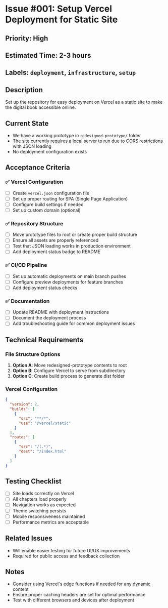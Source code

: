 # Issue #001: Setup Vercel Deployment for Static Site

## Priority: High
## Estimated Time: 2-3 hours
## Labels: `deployment`, `infrastructure`, `setup`

## Description
Set up the repository for easy deployment on Vercel as a static site to make the digital book accessible online.

## Current State
- We have a working prototype in `redesigned-prototype/` folder
- The site currently requires a local server to run due to CORS restrictions with JSON loading
- No deployment configuration exists

## Acceptance Criteria

### ✅ Vercel Configuration
- [ ] Create `vercel.json` configuration file
- [ ] Set up proper routing for SPA (Single Page Application)
- [ ] Configure build settings if needed
- [ ] Set up custom domain (optional)

### ✅ Repository Structure
- [ ] Move prototype files to root or create proper build structure
- [ ] Ensure all assets are properly referenced
- [ ] Test that JSON loading works in production environment
- [ ] Add deployment status badge to README

### ✅ CI/CD Pipeline
- [ ] Set up automatic deployments on main branch pushes
- [ ] Configure preview deployments for feature branches
- [ ] Add deployment status checks

### ✅ Documentation
- [ ] Update README with deployment instructions
- [ ] Document the deployment process
- [ ] Add troubleshooting guide for common deployment issues

## Technical Requirements

### File Structure Options
1. **Option A**: Move redesigned-prototype contents to root
2. **Option B**: Configure Vercel to serve from subdirectory
3. **Option C**: Create build process to generate dist folder

### Vercel Configuration
```json
{
  "version": 2,
  "builds": [
    {
      "src": "**/*",
      "use": "@vercel/static"
    }
  ],
  "routes": [
    {
      "src": "/(.*)",
      "dest": "/index.html"
    }
  ]
}
```

## Testing Checklist
- [ ] Site loads correctly on Vercel
- [ ] All chapters load properly
- [ ] Navigation works as expected
- [ ] Theme switching persists
- [ ] Mobile responsiveness maintained
- [ ] Performance metrics are acceptable

## Related Issues
- Will enable easier testing for future UI/UX improvements
- Required for public access and feedback collection

## Notes
- Consider using Vercel's edge functions if needed for any dynamic content
- Ensure proper caching headers are set for optimal performance
- Test with different browsers and devices after deployment 